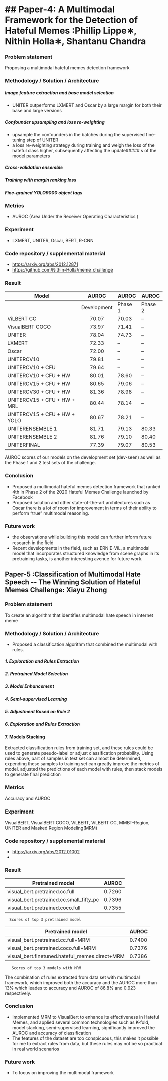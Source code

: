# ## Paper-4: A Multimodal Framework for the Detection of Hateful Memes :Phillip Lippe∗, Nithin Holla∗, Shantanu Chandra
### Problem statement
Proposing  a multimodal hateful memes detection framework
### Methodology / Solution / Architecture
##### Image feature extraction and base model selection
- UNITER outperforms LXMERT and Oscar by a large margin for both their base and large versions
##### Confounder upsampling and loss re-weighting
- upsample the confounders in the batches during the supervised fine-tuning step of UNITER
-  a loss re-weighting strategy during training and weigh the loss of the hateful class higher, subsequently affecting the update##### s of the model parameters
##### Cross-validation ensemble
##### Training with margin ranking loss
##### Fine-grained YOLO9000 object tags
### Metrics
- AUROC (Area Under the Receiver Operating Characteristics )
### Experiment
- LXMERT, UNITER, Oscar, BERT, R-CNN
### Code repository / supplemental material
- https://arxiv.org/abs/2012.12871
- https://github.com/Nithin-Holla/meme_challenge
### Result
| Model                               | AUROC    | AUROC |AUROC |
|-------------------------------------|:--------:|-------|--------|
|                                     | Development| Phase 1 |Phase 2|
|ViLBERT CC | 70.07 |70.03|  –
|VisualBERT COCO |73.97 |71.41| –
|UNITER |78.04 |74.73| –|
|LXMERT |72.33| – |–|
|Oscar |72.00 |– |–|
|UNITERCV10 |79.81| – |–|
|UNITERCV10 + CFU |79.64| –| –|
|UNITERCV10 + CFU + HW| 80.01 |78.60| –|
|UNITERCV15 + CFU + HW | 80.65 | 79.06 | –|
|UNITERCV30 + CFU + HW |81.36 |78.98 |–|
|UNITERCV15 + CFU + HW + MRL |80.44 |78.14| –|
|UNITERCV15 + CFU + HW + YOLO |80.67 |78.21| –|
|UNITERENSEMBLE 1 |81.71 |79.13 |80.33|
|UNITERENSEMBLE 2 |81.76 |79.10 |80.40|
|UNITERFINAL |77.39 |79.07 |80.53|

AUROC scores of our models on the development set (dev-seen) as well as the Phase 1 and 2 test sets of the challenge.

### Conclusion 
- Proposed a multimodal hateful memes detection framework that ranked 4th in Phase 2 of the 2020 Hateful Memes Challenge launched by Facebook
- Proposed solution and other state-of-the-art architectures such as Oscar there is a lot of room for improvement in terms of their ability to perform “true” multimodal reasoning.
### Future work
- the observations while building this model can further inform future research in the field
- Recent developments in the field, such as ERNIE-ViL, a multimodal model that incorporates structured knowledge from scene graphs in its pretraining tasks, is another interesting avenue for future work.



## Paper-5 :Classification of Multimodal Hate Speech -- The Winning Solution of Hateful Memes Challenge: Xiayu Zhong
### Problem statement
To create an algorithm that identifies multimodal hate speech in internet meme
### Methodology / Solution / Architecture
- Proposed a classification algorithm that combined the multimodal with rules.
#####  1. Exploration and Rules Extraction
#####  2. Pretrained Model Selection
#####  3. Model Enhancement
#####  4. Semi-supervised Learning
#####  5. Adjustment Based on Rule 2
#####  6. Exploration and Rules Extraction
####   7. Models Stacking
Extracted classification rules from training set, and these rules could be used to generate pseudo-label or adjust classification
probability. Using rules above, part of samples in test set can almost be determined, expending these samples to training
set can greatly improve the metrics of model. adjusted the predictions of each model with rules, then stack models to generate final prediction
### Metrics
Accuracy and AUROC
### Experiment
VisualBERT,  VisualBERT COCO, ViLBERT, ViLBERT CC, MMBT-Region, UNITER and  Masked Region Modeling(MRM)
### Code repository / supplemental material
- https://arxiv.org/abs/2012.01002
- 
### Result
| Pretrained model              | AUROC    |
|-------------------------------|:-------|
|visual_bert.pretrained.cc.full| 0.7260|
|visual_bert.pretrained.cc.small_fifty_pc| 0.7396|
|visual_bert.pretrained.coco.full| 0.7355|

      Scores of top 3 pretrained model

| Pretrained model              | AUROC    |
|-------------------------------|:-------|
|visual_bert.pretrained.cc.full+MRM |0.7400|
|visual_bert.pretrained.coco.full+MRM |0.7376|
|visual_bert.finetuned.hateful_memes.direct+MRM |0.7386|

       Scores of top 3 models with MRM

The combination of rules extracted from data set with multimodal framework, which improved both the accuracy and the AUROC more than 13% which leades to accuracy and AUROC of 86.8% and 0.923 respectively.

### Conclusion
- Implemented MRM to VisualBert to enhance its effectiveness in Hateful Memes, and applied several common technologies such as K-fold, model stacking, semi-supervised learning, significantly improved the AUROC and accuracy of classification
- The features of the dataset are too conspicuous, this makes it possible for me to extract rules from data, but these rules may not be so practical in real world scenarios
### Future work
- To focus on improving  the multimodal framework
